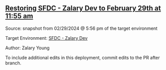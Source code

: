 ## [Restoring SFDC - Zalary Dev to February 29th at 11:55 am](https://app.salto.io/orgs/bb6cb5ce-46ed-4afe-918e-35bf269875f5/envs/000934b6-d409-4c11-a0bc-3c3a454a8f24/deployments/0a95e522-fade-453d-852d-3ccc7f9ced2f)

Source: snapshot from 02/29/2024 @ 5:56 pm of the target environment

Target Environment: [SFDC - Zalary Dev](https://app.salto.io/orgs/bb6cb5ce-46ed-4afe-918e-35bf269875f5/envs/000934b6-d409-4c11-a0bc-3c3a454a8f24) 

Author: Zalary Young

To include additional edits in this deployment, commit edits to the PR after branch.